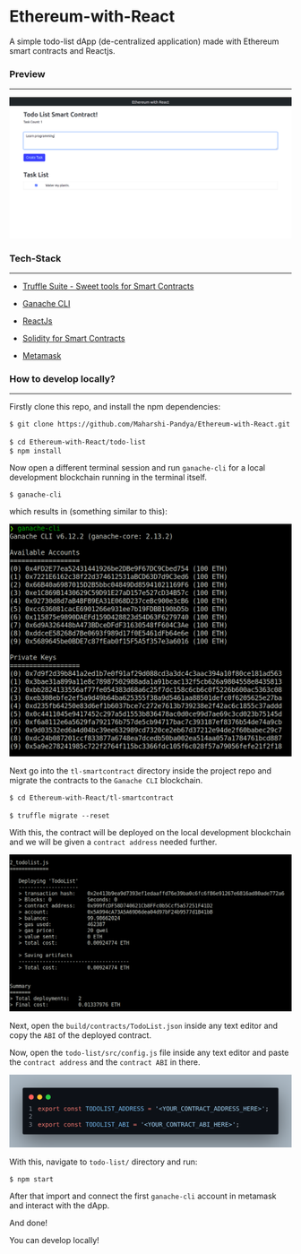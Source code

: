 # Ethereum-with-React
A simple todo-list dApp (de-centralized application) made with Ethereum smart contracts and Reactjs.



### Preview
<hr>

![TodoList dApp](/imgs/Todolist.png)



### Tech-Stack
<hr>

- [Truffle Suite - Sweet tools for Smart Contracts](https://trufflesuite.com/)

- [Ganache CLI](https://www.npmjs.com/package/ganache-cli)

- [ReactJs](https://reactjs.org/)

- [Solidity for Smart Contracts](https://docs.soliditylang.org/en/v0.8.10/)

- [Metamask](https://metamask.io/)

  


### How to develop locally?
<hr>

Firstly clone this repo, and install the npm dependencies:

```shell
$ git clone https://github.com/Maharshi-Pandya/Ethereum-with-React.git

$ cd Ethereum-with-React/todo-list
$ npm install 
```



Now open a different terminal session and run `ganache-cli` for a local development blockchain running in the terminal itself.

```shell
$ ganache-cli
```



which results in (something similar to this):

![Ganache CLI img](/imgs/GanacheCli.png)


Next go into the `tl-smartcontract` directory inside the project repo and migrate the contracts to the `Ganache CLI` blockchain.

```shell
$ cd Ethereum-with-React/tl-smartcontract

$ truffle migrate --reset
```



With this, the contract will be deployed on the local development blockchain and we will be given a `contract address` needed further.


![Truffle Migrate img](/imgs/truffleMigrate.png)



Next, open the `build/contracts/TodoList.json` inside any text editor and copy the `ABI` of the deployed contract.



Now, open the `todo-list/src/config.js` file inside any text editor and paste the `contract address` and the `contract ABI` in there.


![code](/imgs/code.png)



With this, navigate to `todo-list/` directory and run:

```shell
$ npm start
```

After that import and connect the first `ganache-cli` account in metamask and interact with the dApp.

And done!

You can develop locally!
